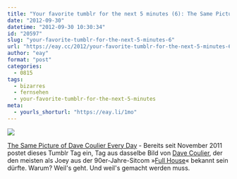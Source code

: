 ```yaml
---
title: "Your favorite tumblr for the next 5 minutes (6): The Same Picture of Dave Coulier Every Day"
date: "2012-09-30"
datetime: "2012-09-30 10:30:34"
id: "20597"
slug: "your-favorite-tumblr-for-the-next-5-minutes-6"
url: "https://eay.cc/2012/your-favorite-tumblr-for-the-next-5-minutes-6/"
author: "eay"
format: "post"
categories:
  - 0815
tags:
  - bizarres
  - fernsehen
  - your-favorite-tumblr-for-the-next-5-minutes
meta:
  - yourls_shorturl: "https://eay.li/1mo"
---
```


![](https://eay.cc/uploads/2012/davecoulier.jpg)

[The Same Picture of Dave Coulier Every Day](http://samepicofdavecoulier.tumblr.com/) - Bereits seit November 2011 postet dieses Tumblr Tag ein, Tag aus dasselbe Bild von [Dave Coulier](http://en.wikipedia.org/wiki/Dave_Coulier), der den meisten als Joey aus der 90er-Jahre-Sitcom »[Full House](http://en.wikipedia.org/wiki/Full_House)« bekannt sein dürfte. Warum? Weil's geht. Und weil's gemacht werden muss.
